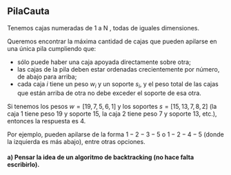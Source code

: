 PilaCauta
---

Tenemos cajas numeradas de $1$ a N , todas de iguales dimensiones. 

Queremos encontrar la máxima cantidad de cajas que pueden apilarse en una única pila cumpliendo que:

* sólo puede haber una caja apoyada directamente sobre otra;
* las cajas de la pila deben estar ordenadas crecientemente por número, de abajo para arriba;
* cada caja $i$ tiene un peso $w_i$ y un soporte $s_i$, y el peso total de las cajas que están arriba de otra no debe exceder el soporte de esa otra.

Si tenemos los pesos $w = [19, 7, 5, 6, 1]$ y los soportes $s = [15, 13, 7, 8, 2]$ (la caja $1$ tiene peso $19$ y soporte $15$, la caja $2$ tiene peso $7$ y soporte $13$, etc.), entonces la respuesta es $4$. 

Por ejemplo, pueden apilarse de la forma $1-2-3-5$ o $1-2-4-5$ (donde la izquierda es más abajo), entre otras
opciones.

#### a) Pensar la idea de un algoritmo de backtracking (no hace falta escribirlo).

